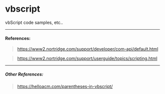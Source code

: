 # vbscript
vbScript code samples, etc..


---

#### References: 

> https://www2.nortridge.com/support/developer/com-api/default.html 

> https://www2.nortridge.com/support/userguide/topics/scripting.html


---

##### Other References: 

> https://helloacm.com/parentheses-in-vbscript/
